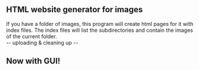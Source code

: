 ## HTML website generator for images
If you have a folder of images, this program will create html pages for it with index files.
The index files will list the subdirectories and contain the images of the current folder.
<br> -- uploading & cleaning up --
## Now with GUI!
